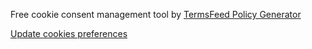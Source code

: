 <script src="{{ site.baseurl }}/assets/js/core.min.js"></script>
<script src="{{ site.baseurl }}/assets/js/script.js"></script>
<script type="text/javascript" src="{{ site.baseurl }}/assets/js/date.js"></script>
<script type="text/javascript" src="{{ site.baseurl }}/assets/js/date-fr-FR.js"></script>
<script type="text/javascript" src="https://cdnjs.cloudflare.com/ajax/libs/moment.js/2.29.4/moment-with-locales.min.js"></script>
<!--script
    type="text/javascript"
    async defer
    src="//assets.pinterest.com/js/pinit.js"
></script-->

<!-- Cookie Consent by TermsFeed https://www.TermsFeed.com -->
<script type="text/javascript" src="https://www.termsfeed.com/public/cookie-consent/4.0.0/cookie-consent.js" charset="UTF-8"></script>
<script type="text/javascript" charset="UTF-8">
document.addEventListener('DOMContentLoaded', function () {
cookieconsent.run({"notice_banner_type":"simple","consent_type":"express","palette":"dark","language":"fr","page_load_consent_levels":["strictly-necessary"],"notice_banner_reject_button_hide":false,"preferences_center_close_button_hide":false,"page_refresh_confirmation_buttons":false,"website_name":"emmystudio","website_privacy_policy_url":"https://emmystudio.com/fr/privacy-policy"});
});

moment.locale('fr');
if(document.getElementById('current-date')){
    document.getElementById('current-date').innerHTML = "Mis à jour le " + Date.today().toString("dd MMMM yyyy");
}
var pageDate=Date.today()
const lastPageIndex=15;
if(document.getElementById('page-date')){
    const tag=document.querySelectorAll('[name="page-code"]');
    const pageCode = tag[0].getAttribute("code");
    const lastIndex=pageCode.lastIndexOf("_");
    const id=pageCode.substring(lastIndex+1);
    const offset=lastPageIndex-parseInt(id);
    pageDate.setMonth(pageDate.getMonth() - offset);
    document.getElementById('page-date').innerHTML = "Mis à jour en "+pageDate.toString("MMMM yyyy")+"<br/>"
    +"Créé le " + moment(document.getElementById('page-date').innerHTML, "yyyy-MM-DD").format("LL");
}
const posts = document.querySelectorAll("#post-date");
var updateDate=Date.today()
for (var i = 0; i < posts.length; i++) {
    //posts[i].innerHTML = moment(posts[i].innerHTML, "yyyy-MM-DD").format("LL");
    posts[i].innerHTML = "Mis à jour en "+ updateDate.toString("MMMM yyyy");
    updateDate.setMonth(updateDate.getMonth() - 1);
}
</script>

<noscript>Free cookie consent management tool by <a href="https://www.termsfeed.com/" rel="nofollow noopener">TermsFeed Policy Generator</a></noscript>
<!-- End Cookie Consent by TermsFeed https://www.TermsFeed.com -->

<!-- Go to www.addthis.com/dashboard to customize your tools --> 
<script type="text/javascript" src="//s7.addthis.com/js/300/addthis_widget.js#pubid=ra-63ecf20d4564a186"></script> 

<!-- Matomo -->
<!--script>
var _paq = window._paq = window._paq || [];
_paq.push(['trackPageView']);_paq.push(['enableLinkTracking']);_paq.push(['alwaysUseSendBeacon']);_paq.push(['setTrackerUrl', "\/\/mt.cs-interieurs.com\/wp-content\/plugins\/matomo\/app\/matomo.php"]);_paq.push(['setSiteId', '1']);var d=document, g=d.createElement('script'), s=d.getElementsByTagName('script')[0];
g.type='text/javascript'; g.async=true; g.src="\/\/mt.cs-interieurs.com\/wp-content\/uploads\/matomo\/matomo.js"; s.parentNode.insertBefore(g,s);
</script-->
<!-- End Matomo Code -->


<!-- Below is the link that users can use to open Preferences Center to change their preferences. Do not modify the ID parameter. Place it where appropriate, style it as needed. -->

<a href="#" id="open_preferences_center">Update cookies preferences</a>